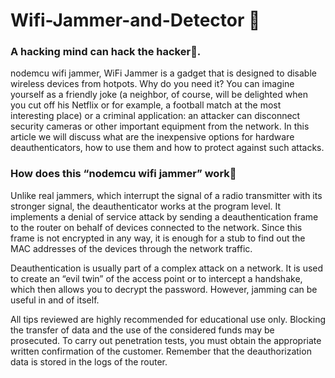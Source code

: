 # Wifi-Jammer-and-Detector 📍
### A hacking mind can hack the hacker🎃.
nodemcu wifi jammer, WiFi Jammer is a gadget that is designed to disable wireless devices from hotpots. Why do you need it? You can imagine yourself as a friendly joke (a neighbor, of course, will be delighted when you cut off his Netflix or for example, a football match at the most interesting place) or a criminal application: an attacker can disconnect security cameras or other important equipment from the network. In this article we will discuss what are the inexpensive options for hardware deauthenticators, how to use them and how to protect against such attacks.

### How does this “nodemcu wifi jammer” work🤔
Unlike real jammers, which interrupt the signal of a radio transmitter with its stronger signal, the deauthenticator works at the program level. It implements a denial of service attack by sending a deauthentication frame to the router on behalf of devices connected to the network. Since this frame is not encrypted in any way, it is enough for a stub to find out the MAC addresses of the devices through the network traffic.

Deauthentication is usually part of a complex attack on a network. It is used to create an “evil twin” of the access point or to intercept a handshake, which then allows you to decrypt the password. However, jamming can be useful in and of itself.

All tips reviewed are highly recommended for educational use only. Blocking the transfer of data and the use of the considered funds may be prosecuted. To carry out penetration tests, you must obtain the appropriate written confirmation of the customer. Remember that the deauthorization data is stored in the logs of the router.
